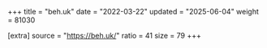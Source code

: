 +++
title = "beh.uk"
date = "2022-03-22"
updated = "2025-06-04"
weight = 81030

[extra]
source = "https://beh.uk/"
ratio = 41
size = 79
+++
